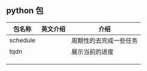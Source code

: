 ## python 包

| 包名称   | 英文介绍 | 介绍                   |
| -------- | -------- | ---------------------- |
| schedule |          | 周期性的去完成一些任务 |
| tqdn     |          | 展示当前的进度         |
|          |          |                        |
|          |          |                        |
|          |          |                        |



